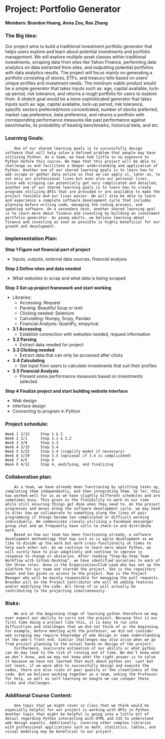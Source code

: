 # **Project: Portfolio Generator**
**Members: Brandon Hoang, Anna Zou, Rae Zhang**

### **The Big Idea:** 	
	
 Our project aims to build a traditional investment portfolio generator that helps users explore and learn about potential investments and portfolio management. We will explore multiple asset classes within traditional investments, scraping data from sites like Yahoo Finance, performing data analytics on data extracted from sites, and outputting potential portfolios with data analytics results. The project will focus mainly on generating a portfolio consisting of stocks, ETFs, and treasury bills based on users’ unique profiles and investment needs. 
 The minimum viable product would be a simple generator that takes inputs such as: age, capital available, lock-up period, risk tolerance, and returns a rough portfolio for users to explore from. A stretch goal would be a more sophisticated generator that takes inputs such as: age, capital available, lock-up period, risk tolerance, specific sectors preferred/more concentrated, number of stocks preferred, market cap preference, beta preference, and returns a portfolio with corresponding performance measures like past performance against benchmarks, its probability of beating benchmarks, historical beta, and etc. 

### **Learning Goals:**

        One of our shared learning goals is to successfully design software that will help solve a defined problem that people may have utilizing Python. As a team, we have had little to no exposure to Python before this course. We hope that this project will be able to challenge us and facilitate a deeper understanding and application of Python. Another one of our shared learning goals is to learn how to web scrape or gather data online so that we can apply it, later on, to not only our professional lives but even also our personal lives. Since web scraping can potentially get very complicated and detailed, another one of our shared learning goals is to learn how to create programs utilizing APIs that are provided or are available to make the project feasible and our lives easier. We will also be able to learn and experience a complete software development cycle that includes planning before writing code, managing the coding process, and updating software. On a secondary note, another shared learning goal is to learn more about finance and investing by building an investment portfolio generator. As young adults, we believe learning about finance and investing as soon as possible is highly beneficial for our growth and development.

### **Implementation Plan:** 
 
**Step 1 Figure out financial part of project**
* Inputs, outputs, external data sources, financial analysis

**Step 2 Define sites and data needed**
* What websites to scrap and what data is being scraped

**Step 3 Set up project framework and start working**
* Libraries:
    * Accessing: Request
    * Parsing: Beautiful Soup or lxml 
    * Clicking needed: Selenium
    * Calculating: Numpy, Scipy, Pandas
    * Financial Analysis: QuantPy, empyrical
* **3.1 Accessing**
    * Establish connection with websites needed, request information
* **3.2 Parsing**
    * Extract data needed for project
* **3.3 Clicking needed**
    * Extract data that can only be accessed after clicks
* **3.4 Calculating**
    * Get input from users to calculate investments that suit their profiles
* **3.5 Financial Analysis**
    * Present some performance measures based on investments selected

**Step 4 Finalize project and start building website interface**
* Web design
* Interface design
* Connecting to program in Python
 
### **Project schedule:**

    Week 1 2/22     Step 1 & 2
    Week 2 3/1      Step 3.1 & 3.2
    Week 3 3/8      Step 3.3
    Week 4 3/15     Step 3.4
    Week 5 3/22     Step 3.4 (simplify model if necessary)
    Week 6 3/29     Step 3.5 (optional if 3.4 is complicated)
    Week 7 4/5      Step 4
    Week 8 4/12     Step 4, modifying, and finalizing



### **Collaboration plan:**

        As a team, we have already been functioning by splitting tasks up, completing them independently, and then integrating them. So far, this has worked well for us as we have slightly different schedules and are sometimes busy. This gives us the flexibility to work on our time while still ensuring things get done when they need to. As the project progresses and moves along the software development cycle, we may need to alter how we collaborate to something along the lines of pair programming if things become too complicated or difficult working individually. We communicate closely utilizing a Facebook messenger group chat and we frequently have calls to check-in and distribute work. 
        Based on how our team has been functioning already, a software development methodology that may suit us is agile development as we like to divide up the work but work cross-functionally at times to help each other out. As we continue to learn more about Python, we will surely have to plan adaptively and continue to improve in response to change or obstacles. After reading “Step-By-Step Team Workflow with Github Desktop”, we have identified ourselves to each of the three roles. Anna is the Organization/Club Lead who has set up the platform for our team and started the project. She is the repository owner and has given us access to the project. Rae is the Project Manager who will be mainly responsible for managing the pull requests. Brandon will be the Project Contributor who will be adding features and/or modifying the code. All three of us will actually be contributing to the projecting simultaneously.

### **Risks:**

        We are at the beginning stage of learning python therefore we may over expect our ability to carry out the project. Because this is our first time doing a project like this, it is easy to run into difficulties and challenges that we did not think of in the beginning. For example, before meeting with the professor, we did not consider web scraping may require knowledge of web design or some understanding of the web’s front end. Similar challenges may also arise when we go from project planning to the actual hands-on design of the project. 
        Furthermore, inaccurate estimation of our ability or what python can do may lead to the risk of running out of time. We don’t know what we don’t know, and we may not know what the right answer is to solve it because we have not learned that much about python yet. Last but not least, if we were able to successfully design and execute the codes, there are also risks of poor quality or the cleanliness of the code. But we believe working together as a team, asking the Professor for help, as well as self-learning on Google we can conquer these risks and challenges.  

### **Additional Course Content:** 

        One topic that we might cover in class that we think would be especially helpful for our project is working with APIs in Python. Another topic that might be helpful is going into a little bit of detail regarding Python interacting with HTML and CSS to understand web design aspects. Additionally, covering other complex libraries with professional applications such as math, statistics, tables, and visual modeling may be beneficial to our project.
